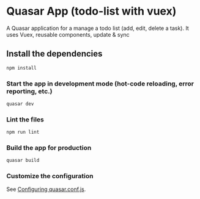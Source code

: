 # Quasar App (todo-list with vuex)

A Quasar application for a manage a todo list (add, edit, delete a task).
It uses Vuex, reusable components, update & sync

## Install the dependencies
```bash
npm install
```

### Start the app in development mode (hot-code reloading, error reporting, etc.)
```bash
quasar dev
```

### Lint the files
```bash
npm run lint
```

### Build the app for production
```bash
quasar build
```

### Customize the configuration
See [Configuring quasar.conf.js](https://quasar.dev/quasar-cli/quasar-conf-js).
